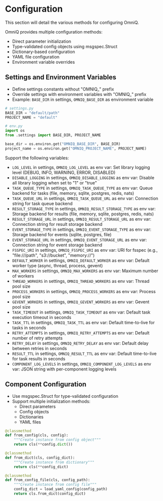 # Configuration

This section will detail the various methods for configuring OmniQ.

OmniQ provides multiple configuration methods:

- Direct parameter initialization
- Type-validated config objects using msgspec.Struct
- Dictionary-based configuration
- YAML file configuration
- Environment variable overrides

## Settings and Environment Variables

- Define settings constants without "OMNIQ_" prefix
- Override settings with environment variables with "OMNIQ_" prefix
- Example: `BASE_DIR` in settings, `OMNIQ_BASE_DIR` as environment variable

```python
# settings.py
BASE_DIR = "default/path"
PROJECT_NAME = "default"

# env.py
import os
from .settings import BASE_DIR, PROJECT_NAME

base_dir = os.environ.get("OMNIQ_BASE_DIR", BASE_DIR)
project_name = os.environ.get("OMNIQ_PROJECT_NAME", PROJECT_NAME)
```

Support the following variables:
- `LOG_LEVEL` in settings, `OMNIQ_LOG_LEVEL` as env var: Set library logging level (DEBUG, INFO, WARNING, ERROR, DISABLED)
- `DISABLE_LOGGING` in settings, `OMNIQ_DISABLE_LOGGING` as env var: Disable all library logging when set to "1" or "true"
- `TASK_QUEUE_TYPE` in settings, `OMNIQ_TASK_QUEUE_TYPE` as env var: Queue backend for tasks (file, memory, sqlite, postgres, redis, nats)
- `TASK_QUEUE_URL` in settings, `OMNIQ_TASK_QUEUE_URL` as env var: Connection string for task queue backend
- `RESULT_STORAGE_TYPE` in settings, `OMNIQ_RESULT_STORAGE_TYPE` as env var: Storage backend for results (file, memory, sqlite, postgres, redis, nats)
- `RESULT_STORAGE_URL` in settings, `OMNIQ_RESULT_STORAGE_URL` as env var: Connection string for result storage backend
- `EVENT_STORAGE_TYPE` in settings, `OMNIQ_EVENT_STORAGE_TYPE` as env var: Storage backend for events (sqlite, postgres, file)
- `EVENT_STORAGE_URL` in settings, `OMNIQ_EVENT_STORAGE_URL` as env var: Connection string for event storage backend
- `FSSPEC_URI` in settings, `OMNIQ_FSSPEC_URI` as env var: URI for fsspec (e.g., "file:///path", "s3://bucket", "memory://")
- `DEFAULT_WORKER` in settings, `OMNIQ_DEFAULT_WORKER` as env var: Default worker type (async, thread, process, gevent)
- `MAX_WORKERS` in settings, `OMNIQ_MAX_WORKERS` as env var: Maximum number of workers
- `THREAD_WORKERS` in settings, `OMNIQ_THREAD_WORKERS` as env var: Thread pool size
- `PROCESS_WORKERS` in settings, `OMNIQ_PROCESS_WORKERS` as env var: Process pool size
- `GEVENT_WORKERS` in settings, `OMNIQ_GEVENT_WORKERS` as env var: Gevent pool size
- `TASK_TIMEOUT` in settings, `OMNIQ_TASK_TIMEOUT` as env var: Default task execution timeout in seconds
- `TASK_TTL` in settings, `OMNIQ_TASK_TTL` as env var: Default time-to-live for tasks in seconds
- `RETRY_ATTEMPTS` in settings, `OMNIQ_RETRY_ATTEMPTS` as env var: Default number of retry attempts
- `RETRY_DELAY` in settings, `OMNIQ_RETRY_DELAY` as env var: Default delay between retries in seconds
- `RESULT_TTL` in settings, `OMNIQ_RESULT_TTL` as env var: Default time-to-live for task results in seconds
- `COMPONENT_LOG_LEVELS` in settings, `OMNIQ_COMPONENT_LOG_LEVELS` as env var: JSON string with per-component logging levels

## Component Configuration

- Use msgspec.Struct for type-validated configuration
- Support multiple initialization methods:
  - Direct parameters
  - Config objects
  - Dictionaries
  - YAML files

```python
@classmethod
def from_config(cls, config):
    """Create instance from config object"""
    return cls(**config.dict())

@classmethod
def from_dict(cls, config_dict):
    """Create instance from dictionary"""
    return cls(**config_dict)

@classmethod
def from_config_file(cls, config_path):
    """Create instance from config file"""
    config_dict = load_yaml_config(config_path)
    return cls.from_dict(config_dict)
```